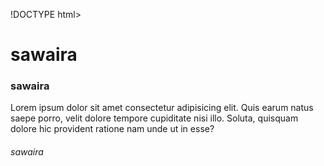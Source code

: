!DOCTYPE html>
<html lang="en">
<head>
    <meta charset="UTF-8">
    <meta name="viewport" content="width=device-width, initial-scale=1.0">
    <title>assignment 2</title>
<link rel="stylesheet" href="/style.css">
</head>
<body>
   <h1>sawaira</h1>
<h3>sawaira</h3>
        <p>Lorem ipsum dolor sit amet consectetur adipisicing elit. Quis earum natus saepe porro, velit dolore tempore cupiditate nisi illo. Soluta, quisquam dolore hic provident ratione nam unde ut in esse?</p>
      <h6>sawaira</h6>
       
 
</body>
</html>
